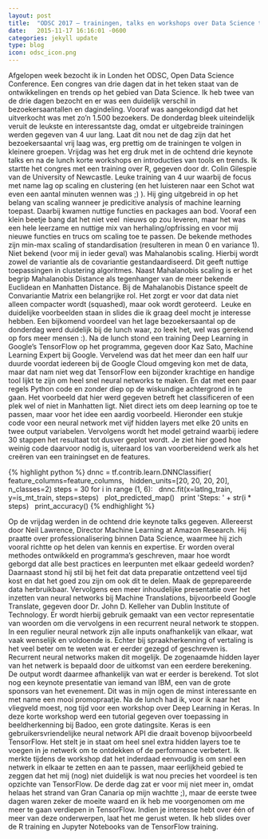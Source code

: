```yaml
---
layout: post
title:  "ODSC 2017 – trainingen, talks en workshops over Data Science topics"
date:   2015-11-17 16:16:01 -0600
categories: jekyll update
type: blog
icon: odsc_icon.png
---
```


Afgelopen week bezocht ik in Londen het ODSC, Open Data Science Conference. Een congres van drie dagen dat in het teken staat van de ontwikkelingen en trends op het gebied van Data Science. Ik heb twee van de drie dagen bezocht en er was een duidelijk verschil in bezoekersaantallen en dagindeling. Vooraf was aangekondigd dat het uitverkocht was met zo’n 1.500 bezoekers. De donderdag bleek uiteindelijk veruit de leukste en interessantste dag, omdat er uitgebreide trainingen werden gegeven van 4 uur lang. Laat dit nou net de dag zijn dat het bezoekersaantal vrij laag was, erg prettig om de trainingen te volgen in kleinere groepen. Vrijdag was het erg druk met in de ochtend drie keynote talks en na de lunch korte workshops en introducties van tools en trends.
Ik startte het congres met een training over R, gegeven door dr. Colin Gilespie van de University of Newcastle. Leuke training van 4 uur waarbij de focus met name lag op scaling en clustering (en het luisteren naar een Schot wat even een aantal minuten wennen was ;) ). Hij ging uitgebreid in op het belang van scaling wanneer je predicitive analysis of machine learning toepast. Daarbij kwamen nuttige functies en packages aan bod. Vooraf een klein beetje bang dat het niet veel  nieuws op zou leveren, maar het was een hele leerzame en nuttige mix van herhaling/opfrissing en voor mij nieuwe functies en trucs om scaling toe te passen. De bekende methodes zijn min-max scaling of standardisation (resulteren in mean 0 en variance 1). Niet bekend (voor mij in ieder geval) was Mahalanobis scaling. Hierbij wordt zowel de variantie als de covariantie gestandaardiseerd. Dit geeft nuttige toepassingen in clustering algoritmes. Naast Mahalanobis scaling is er het begrip Mahalanobis Distance als tegenhanger van de meer bekende Euclidean en Manhatten Distance. Bij de Mahalanobis Distance speelt de Convariantie Matrix een belangrijke rol. Het zorgt er voor dat data niet alleen compacter wordt (squashed), maar ook wordt geroteerd.  Leuke en duidelijke voorbeelden staan in slides die ik graag deel mocht je interesse hebben.
Een bijkomend voordeel van het lage bezoekersaantal op de donderdag werd duidelijk bij de lunch waar, zo leek het, wel was gerekend op fors meer mensen :).
Na de lunch stond een training Deep Learning in Google’s TensorFlow op het programma, gegeven door Kaz Sato, Machine Learning Expert bij Google. Vervelend was dat het meer dan een half uur duurde voordat iedereen bij de Google Cloud omgeving kon met de data, maar dat nam niet weg dat TensorFlow een bijzonder krachtige en handige tool lijkt te zijn om heel snel neural networks te maken. En dat met een paar regels Python code en zonder diep op de wiskundige achtergrond in te gaan. Het voorbeeld dat hier werd gegeven betreft het classificeren of een plek wel of niet in Manhatten ligt. Niet direct iets om deep learning op toe te passen, maar voor het idee een aardig voorbeeld. Hieronder een stukje code voor een neural network met vijf hidden layers met elke 20 units en twee output variabelen. Vervolgens wordt het model getraind waarbij iedere 30 stappen het resultaat tot dusver geplot wordt. Je ziet hier goed hoe weinig code daarvoor nodig is, uiteraard los van voorbereidend werk als het creëren van een trainingset en de features.

{% highlight python %}
dnnc = tf.contrib.learn.DNNClassifier(
  feature_columns=feature_columns,
  hidden_units=[20, 20, 20, 20],
  n_classes=2)
steps = 30
for i in range (1, 6):
  dnnc.fit(x=latlng_train, y=is_mt_train, steps=steps)
  plot_predicted_map()
  print 'Steps: ' + str(i * steps)
  print_accuracy()
{% endhighlight %}
 

Op de vrijdag werden in de ochtend drie keynote talks gegeven. Allereerst door Neil Lawrence, Director Machine Learning at Amazon Research. Hij praatte over professionalisering binnen Data Science, waarmee hij zich vooral richtte op het delen van kennis en expertise. Er worden overal methodes ontwikkeld en programma’s geschreven, maar hoe wordt geborgd dat alle best practices en leerpunten met elkaar gedeeld worden? Daarnaast stond hij stil bij het feit dat data preparatie ontzettend veel tijd kost en dat het goed zou zijn om ook dit te delen. Maak de geprepareerde data herbruikbaar.
Vervolgens een meer inhoudelijke presentatie over het inzetten van neural networks bij Machine Translations, bijvoorbeeld Google Translate, gegeven door Dr. John D. Kelleher van Dublin Institute of Technology. Er wordt hierbij gebruik gemaakt van een vector representatie van woorden om die vervolgens in een recurrent neural network te stoppen. In een regulier neural network zijn alle inputs onafhankelijk van elkaar, wat vaak wenselijk en voldoende is. Echter bij spraakherkenning of vertaling is het veel beter om te weten wat er eerder gezegd of geschreven is. Recurrent neural networks maken dit mogelijk. De zogenaamde hidden layer van het netwerk is bepaald door de uitkomst van een eerdere berekening. De output wordt daarmee afhankelijk van wat er eerder is berekend.
Tot slot nog een keynote presentatie van iemand van IBM, een van de grote sponsors van het evenement. Dit was in mijn ogen de minst interessante en met name een mooi promopraatje.
Na de lunch had ik, voor ik naar het vliegveld moest, nog tijd voor een workshop over Deep Learning in Keras. In deze korte workshop werd een tutorial gegeven over toepassing in beeldherkenning bij Badoo, een grote datingsite. Keras is een gebruikersvriendelijke neural network API die draait bovenop bijvoorbeeld TensorFlow. Het stelt je in staat om heel snel extra hidden layers toe te voegen in je netwerk om te ontdekken of de performance verbetert. Ik merkte tijdens de workshop dat het inderdaad eenvoudig is om snel een netwerk in elkaar te zetten en aan te passen, maar eerlijkheid gebied te zeggen dat het mij (nog) niet duidelijk is wat nou precies het voordeel is ten opzichte van TensorFlow.
De derde dag zat er voor mij niet meer in, omdat helaas het strand van Gran Canaria op mijn wachtte ;), maar de eerste twee dagen waren zeker de moeite waard en ik heb me voorgenomen om me meer te gaan verdiepen in TensorFlow.
Indien je interesse hebt over één of meer van deze onderwerpen, laat het me gerust weten. Ik heb slides over de R training en Jupyter Notebooks van de TensorFlow training.

